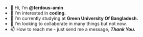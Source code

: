 - 👋 Hi, I’m <b>@ferdous-amin</b>
- 👀 I’m interested in <b>coding.</b>
- 🌱 I’m currently studying at <b>Green University Of Bangladesh.</b>
- 💞️ I’m looking to collaborate in many things but not now.
- 📫 How to reach me - just send me a message, <b><i>Thank You.</i></b>

<!---
ferdous-amin/ferdous-amin is a ✨ special ✨ repository because its `README.md` (this file) appears on your GitHub profile.
You can click the Preview link to take a look at your changes.
--->
